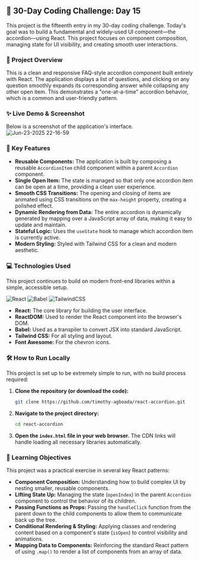 ## 🚀 30-Day Coding Challenge: Day 15

This project is the fifteenth entry in my 30-day coding challenge. Today's goal was to build a fundamental and widely-used UI component—the accordion—using React. This project focuses on component composition, managing state for UI visibility, and creating smooth user interactions.

### 📖 Project Overview

This is a clean and responsive FAQ-style accordion component built entirely with React. The application displays a list of questions, and clicking on any question smoothly expands its corresponding answer while collapsing any other open item. This demonstrates a "one-at-a-time" accordion behavior, which is a common and user-friendly pattern.

### ✨ Live Demo & Screenshot

Below is a screenshot of the application's interface.
![Jun-23-2025 22-16-59](https://github.com/user-attachments/assets/cd54c1d5-1dee-4df7-9661-bcae0b9f2ef7)


### 🌟 Key Features

* **Reusable Components:** The application is built by composing a reusable `AccordionItem` child component within a parent `Accordion` component.
* **Single Open Item:** The state is managed so that only one accordion item can be open at a time, providing a clean user experience.
* **Smooth CSS Transitions:** The opening and closing of items are animated using CSS transitions on the `max-height` property, creating a polished effect.
* **Dynamic Rendering from Data:** The entire accordion is dynamically generated by mapping over a JavaScript array of data, making it easy to update and maintain.
* **Stateful Logic:** Uses the `useState` hook to manage which accordion item is currently active.
* **Modern Styling:** Styled with Tailwind CSS for a clean and modern aesthetic.

### 💻 Technologies Used

This project continues to build on modern front-end libraries within a simple, accessible setup.

![React](https://img.shields.io/badge/react-%2320232a.svg?style=for-the-badge&logo=react&logoColor=%2361DAFB)
![Babel](https://img.shields.io/badge/Babel-%23F9DC3e.svg?style=for-the-badge&logo=babel&logoColor=black)
![TailwindCSS](https://img.shields.io/badge/tailwindcss-%2338B2AC.svg?style=for-the-badge&logo=tailwind-css&logoColor=white)

* **React:** The core library for building the user interface.
* **ReactDOM:** Used to render the React component into the browser's DOM.
* **Babel:** Used as a transpiler to convert JSX into standard JavaScript.
* **Tailwind CSS:** For all styling and layout.
* **Font Awesome:** For the chevron icons.

### 🛠️ How to Run Locally

This project is set up to be extremely simple to run, with no build process required:

1.  **Clone the repository (or download the code):**
    ```bash
    git clone https://github.com/timothy-agboada/react-accordion.git
    ```
2.  **Navigate to the project directory:**
    ```bash
    cd react-accordion
    ```
3.  **Open the `index.html` file in your web browser.** The CDN links will handle loading all necessary libraries automatically.

### 🎯 Learning Objectives

This project was a practical exercise in several key React patterns:

* **Component Composition:** Understanding how to build complex UI by nesting smaller, reusable components.
* **Lifting State Up:** Managing the state (`openIndex`) in the parent `Accordion` component to control the behavior of its children.
* **Passing Functions as Props:** Passing the `handleClick` function from the parent down to the child components to allow them to communicate back up the tree.
* **Conditional Rendering & Styling:** Applying classes and rendering content based on a component's state (`isOpen`) to control visibility and animations.
* **Mapping Data to Components:** Reinforcing the standard React pattern of using `.map()` to render a list of components from an array of data.
